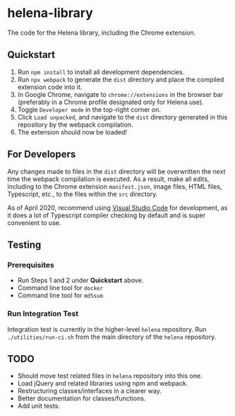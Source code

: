 # helena-library

The code for the Helena library, including the Chrome extension.

## Quickstart

1. Run `npm install` to install all development dependencies.
2. Run `npx webpack` to generate the `dist` directory and place the compiled 
extension code into it.
3. In Google Chrome, navigate to `chrome://extensions` in the browser bar
(preferably in a Chrome profile designated only for Helena use).
4. Toggle `Developer mode` in the top-right corner on.
5. Click `Load unpacked`, and navigate to the `dist` directory generated in this
repository by the webpack compilation.
6. The extension should now be loaded!

## For Developers

Any changes made to files in the `dist` directory will be overwritten the next
time the webpack compilation is executed. As a result, make all edits, including
to the Chrome extension `manifest.json`, image files, HTML files, Typescript,
etc., to the files within the `src` directory.

As of April 2020, recommend using [Visual Studio Code](https://code.visualstudio.com/)
for development, as it does a lot of Typescript compiler checking by default and
is super convenient to use.

## Testing

### Prerequisites

- Run Steps 1 and 2 under **Quickstart** above.
- Command line tool for `docker`
- Command line tool for `md5sum`

### Run Integration Test

Integration test is currently in the higher-level `helena` repository. Run
`./utilities/run-ci.sh` from the main directory of the `helena` repository.

## TODO

- Should move test related files in `helena` repository into this one.
- Load jQuery and related libraries using npm and webpack.
- Restructuring classes/interfaces in a clearer way.
- Better documentation for classes/functions.
- Add unit tests.